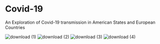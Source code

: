 # Covid-19
An Exploration of Covid-19 transmission in American States and European Countries


![download (1)](https://user-images.githubusercontent.com/65193347/107424215-650ad680-6aeb-11eb-9bf1-9f8a0dad7425.png)
![download (2)](https://user-images.githubusercontent.com/65193347/107424222-66d49a00-6aeb-11eb-9c17-d36e5ab69434.png)
![download (3)](https://user-images.githubusercontent.com/65193347/107424239-6a682100-6aeb-11eb-9141-09c74087dea0.png)
![download (4)](https://user-images.githubusercontent.com/65193347/107424245-6cca7b00-6aeb-11eb-8c80-0a91dc14061f.png)




